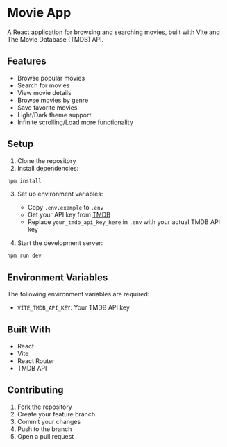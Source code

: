 # Movie App

A React application for browsing and searching movies, built with Vite and The Movie Database (TMDB) API.

## Features

- Browse popular movies
- Search for movies
- View movie details
- Browse movies by genre
- Save favorite movies
- Light/Dark theme support
- Infinite scrolling/Load more functionality

## Setup

1. Clone the repository
2. Install dependencies:
```bash
npm install
```

3. Set up environment variables:
   - Copy `.env.example` to `.env`
   - Get your API key from [TMDB](https://www.themoviedb.org/settings/api)
   - Replace `your_tmdb_api_key_here` in `.env` with your actual TMDB API key

4. Start the development server:
```bash
npm run dev
```

## Environment Variables

The following environment variables are required:

- `VITE_TMDB_API_KEY`: Your TMDB API key

## Built With

- React
- Vite
- React Router
- TMDB API

## Contributing

1. Fork the repository
2. Create your feature branch
3. Commit your changes
4. Push to the branch
5. Open a pull request
